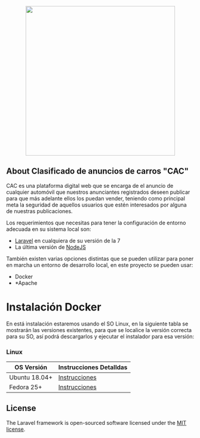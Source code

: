 <p align="center"><a href="https://devitm.com" target="_blank"><img src="https://desarrollotecnologicodemorelos.com/wp-content/uploads/2020/04/logo_DevITM-sinslogan.png" width="400"></a></p>

## About Clasificado de anuncios de carros "CAC"

CAC es una plataforma digital web que se encarga de el anuncio de cualquier automóvil que nuestros anunciantes registrados deseen publicar para que más adelante ellos los puedan vender, teniendo como principal meta la seguridad de aquellos usuarios que estén interesados por alguna de nuestras publicaciones.

Los requerimientos que necesitas para tener la configuración de entorno adecuada en su sistema local son: 
* [Laravel](https://laravel.com/docs/7.x) en cualquiera de su versión de la 7
* La última versión de [NodeJS](https://nodejs.org/en/download/package-manager/)

También existen varias opciones distintas que se pueden utilizar para poner en marcha un entorno de desarrollo local, en este proyecto se pueden usar:

* Docker
* *Apache

# Instalación Docker
En está instalación estaremos usando el SO Linux, en la siguiente tabla se mostrarán las versiones existentes, para que se localice la versión correcta para su SO, así podrá descargarlos y ejecutar el instalador para esa versión:

### Linux
| OS Versión    | Instrucciones Detalldas   |
|---------------|-------------------------- |
| Ubuntu 18.04+ | [Instrucciones](https://docs.docker.com/engine/install/ubuntu/)
| Fedora 25+    | [Instrucciones](https://docs.docker.com/engine/install/fedora/)

## License

The Laravel framework is open-sourced software licensed under the [MIT license](https://opensource.org/licenses/MIT).
